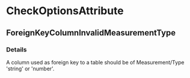﻿---  
uid: Validator_2_38_8  
---

# CheckOptionsAttribute

## ForeignKeyColumnInvalidMeasurementType

### Details

A column used as foreign key to a table should be of Measurement\/Type 'string' or 'number'.

